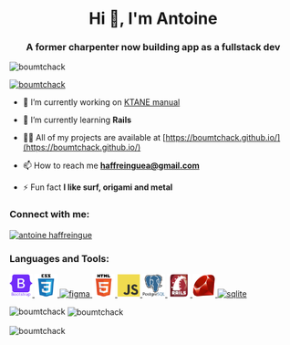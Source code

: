 <h1 align="center">Hi 👋, I'm Antoine</h1>
<h3 align="center">A former charpenter now building app as a fullstack dev</h3>

<p align="left"> <img src="https://komarev.com/ghpvc/?username=boumtchack&label=Profile%20views&color=0e75b6&style=flat" alt="boumtchack" /> </p>

<p align="left"> <a href="https://github.com/ryo-ma/github-profile-trophy"><img src="https://github-profile-trophy.vercel.app/?username=boumtchack" alt="boumtchack" /></a> </p>

- 🔭 I’m currently working on [KTANE manual](https://boumtchack.github.io/KTANE/index.html)

- 🌱 I’m currently learning **Rails**

- 👨‍💻 All of my projects are available at [https://boumtchack.github.io/](https://boumtchack.github.io/)

- 📫 How to reach me **haffreinguea@gmail.com**

- ⚡ Fun fact **I like surf, origami and metal**

<h3 align="left">Connect with me:</h3>
<p align="left">
<a href="https://linkedin.com/in/antoine haffreingue" target="blank"><img align="center" src="https://raw.githubusercontent.com/rahuldkjain/github-profile-readme-generator/master/src/images/icons/Social/linked-in-alt.svg" alt="antoine haffreingue" height="30" width="40" /></a>
</p>

<h3 align="left">Languages and Tools:</h3>
<p align="left"> <a href="https://getbootstrap.com" target="_blank" rel="noreferrer"> <img src="https://raw.githubusercontent.com/devicons/devicon/master/icons/bootstrap/bootstrap-plain-wordmark.svg" alt="bootstrap" width="40" height="40"/> </a> <a href="https://www.w3schools.com/css/" target="_blank" rel="noreferrer"> <img src="https://raw.githubusercontent.com/devicons/devicon/master/icons/css3/css3-original-wordmark.svg" alt="css3" width="40" height="40"/> </a> <a href="https://www.figma.com/" target="_blank" rel="noreferrer"> <img src="https://www.vectorlogo.zone/logos/figma/figma-icon.svg" alt="figma" width="40" height="40"/> </a> <a href="https://www.w3.org/html/" target="_blank" rel="noreferrer"> <img src="https://raw.githubusercontent.com/devicons/devicon/master/icons/html5/html5-original-wordmark.svg" alt="html5" width="40" height="40"/> </a> <a href="https://developer.mozilla.org/en-US/docs/Web/JavaScript" target="_blank" rel="noreferrer"> <img src="https://raw.githubusercontent.com/devicons/devicon/master/icons/javascript/javascript-original.svg" alt="javascript" width="40" height="40"/> </a> <a href="https://www.postgresql.org" target="_blank" rel="noreferrer"> <img src="https://raw.githubusercontent.com/devicons/devicon/master/icons/postgresql/postgresql-original-wordmark.svg" alt="postgresql" width="40" height="40"/> </a> <a href="https://rubyonrails.org" target="_blank" rel="noreferrer"> <img src="https://raw.githubusercontent.com/devicons/devicon/master/icons/rails/rails-original-wordmark.svg" alt="rails" width="40" height="40"/> </a> <a href="https://www.ruby-lang.org/en/" target="_blank" rel="noreferrer"> <img src="https://raw.githubusercontent.com/devicons/devicon/master/icons/ruby/ruby-original.svg" alt="ruby" width="40" height="40"/> </a> <a href="https://www.sqlite.org/" target="_blank" rel="noreferrer"> <img src="https://www.vectorlogo.zone/logos/sqlite/sqlite-icon.svg" alt="sqlite" width="40" height="40"/> </a> </p>

<p><img align="left" src="https://github-readme-stats.vercel.app/api/top-langs?username=boumtchack&show_icons=true&locale=en&layout=compact" alt="boumtchack" /></p>

<p>&nbsp;<img align="center" src="https://github-readme-stats.vercel.app/api?username=boumtchack&show_icons=true&locale=en" alt="boumtchack" /></p>

<p><img align="center" src="https://github-readme-streak-stats.herokuapp.com/?user=boumtchack&" alt="boumtchack" /></p>
